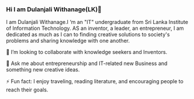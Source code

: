### Hi I am Dulanjali Withanage(LK)👋

I am Dulanjali Withanage.I ‘m an "IT" undergraduate from Sri Lanka Institute of Information Technology. AS an inventor, a leader, an entrepreneur, I am dedicated as much as I can to finding creative solutions to society's problems and sharing knowledge with one another.

👯 I’m looking to collaborate with knowledge seekers and Inventors.

💬 Ask me about entrepreneurship and IT-related new Business and something new creative ideas.

⚡ Fun fact: I enjoy traveling, reading literature, and encouraging people to reach their goals.
